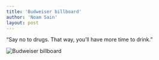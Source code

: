 ```yaml
---
title: 'Budweiser billboard'
author: 'Noam Sain'
layout: post
---
```


“Say no to drugs. That way, you’ll have more time to drink.”

![Budweiser billboard](https://2.bp.blogspot.com/_8aN4krk1nsk/S233p0c7BaI/AAAAAAAAAXE/74koEMjOJ3U/s1600/image-10.jpg "Budweiser billboard")
